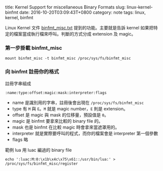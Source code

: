 title: Kernel Support for miscellaneous Binary Formats
slug: linux-kernel-binfmt
date: 2016-10-20T03:09:43T+0800
category: note
tags: linux, kernel, binfmt

Linux Kernel 文件 [binfmt_misc.txt](https://www.kernel.org/doc/Documentation/binfmt_misc.txt) 提到的功能。主要就是告訴 kernel 如果把特定的檔案當成執行檔來呼叫。判斷的方式分成 extension 及 magic。

### 第一步掛載 binfmt_misc

```
mount binfmt_misc -t binfmt_misc /proc/sys/fs/binfmt_misc 
```

### 向 binfmt 註冊你的格式

註冊字串組成

```
:name:type:offset:magic:mask:interpreter:flags
```

* name 是識別用的字串，註冊後會出現在 `/proc/sys/fs/binfmt_misc`
* type 有 `M` 與 `E`。`M` 就是 magic number，`E` 則是 extension。
* offset 是 magic 與 mask 的位移量，預設值是 `0`。
* magic 是 binfmt 要拿來比較的 binary file 的。
* mask 也是 binfmt 在比較 magic 時會拿來當遮罩用的。
* interpreter 就是實際要呼叫的程式，而你的檔案會是 interpreter 第一個參數
* flags 略

範例 lua 用 luac 編過的 binary file

```
echo ':luac:M:0:\x1b\x4c\x75\x61::/usr/bin/lua:' > /proc/sys/fs/binfmt_misc/register
```
